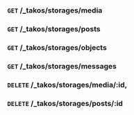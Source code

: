 ### `GET` /_takos/storages/media

### `GET` /_takos/storages/posts

### `GET` /_takos/storages/objects

### `GET` /_takos/storages/messages

### `DELETE` /_takos/storages/media/:id,

### `DELETE` /_takos/storages/posts/:id
